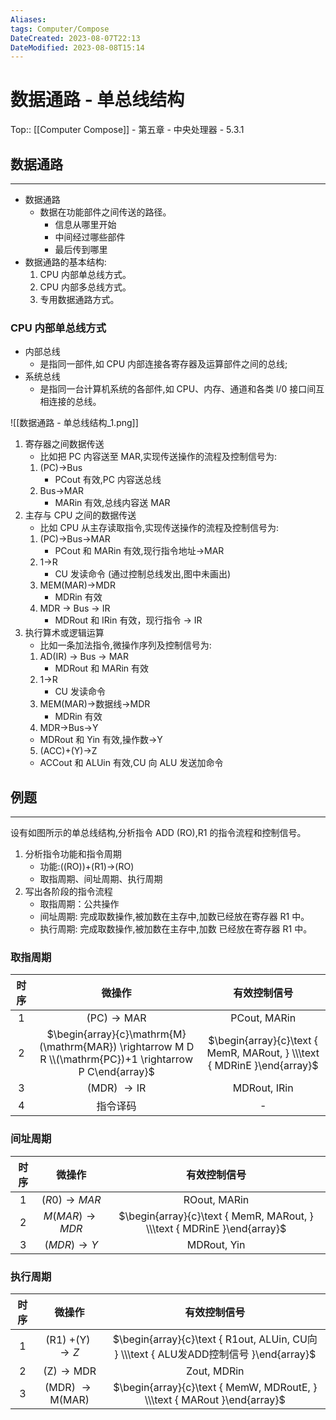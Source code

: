 ```yaml
---
Aliases: 
tags: Computer/Compose 
DateCreated: 2023-08-07T22:13
DateModified: 2023-08-08T15:14
---
```

# 数据通路 - 单总线结构

Top:: [[Computer Compose]] - 第五章 - 中央处理器 - 5.3.1

## 数据通路
---
- 数据通路
	- 数据在功能部件之间传送的路径。
		- 信息从哪里开始
		- 中间经过哪些部件
		- 最后传到哪里
- 数据通路的基本结构:
	1. CPU 内部单总线方式。
	2. CPU 内部多总线方式。
	3. 专用数据通路方式。

### CPU 内部单总线方式

- 内部总线
	- 是指同一部件,如 CPU 内部连接各寄存器及运算部件之间的总线;
- 系统总线
	- 是指同一台计算机系统的各部件,如 CPU、内存、通道和各类 l/0 接口间互相连接的总线。
 
![[数据通路 - 单总线结构_1.png]]

1. 寄存器之间数据传送
	- 比如把 PC 内容送至 MAR,实现传送操作的流程及控制信号为:
	1. (PC)→Bus
		- PCout 有效,PC 内容送总线
	2. Bus→MAR
		- MARin 有效,总线内容送 MAR
2. 主存与 CPU 之间的数据传送
	- 比如 CPU 从主存读取指令,实现传送操作的流程及控制信号为:
	1. (PC)→Bus→MAR
		- PCout 和 MARin 有效,现行指令地址→MAR
	2. 1→R
		- CU 发读命令 (通过控制总线发出,图中未画出)
	3. MEM(MAR)→MDR
		- MDRin 有效
	4. MDR -> Bus -> IR
		- MDRout 和 IRin 有效，现行指令 -> IR
  5. 执行算术或逻辑运算
	  - 比如一条加法指令,微操作序列及控制信号为:
	   1. AD(IR) -> Bus -> MAR
		   - MDRout 和 MARin 有效
	   2. 1→R
		   - CU 发读命令
	   3. MEM(MAR)→数据线→MDR
		   - MDRin 有效
	   4. MDR→Bus→Y
		- MDRout 和 Yin 有效,操作数→Y
	   5. (ACC)+(Y)→Z
		- ACCout 和 ALUin 有效,CU 向 ALU 发送加命令

## 例题
---
设有如图所示的单总线结构,分析指令 ADD (RO),R1 的指令流程和控制信号。

1. 分析指令功能和指令周期
	- 功能:((RO))+(R1)→(RO)
	- 取指周期、间址周期、执行周期
2. 写出各阶段的指令流程
	- 取指周期：公共操作
	- 间址周期: 完成取数操作,被加数在主存中,加数已经放在寄存器 R1 中。
	- 执行周期: 完成取数操作,被加数在主存中,加数 已经放在寄存器 R1 中。

### 取指周期

| 时序 | 微操作 | 有效控制信号 |
| :---: | :---: | :---: |
| 1 | $(\mathrm{PC}) \rightarrow \mathrm{MAR}$ | PCout, MARin |
| 2 | $\begin{array}{c}\mathrm{M}(\mathrm{MAR}) \rightarrow M D R \\(\mathrm{PC})+1 \rightarrow P C\end{array}$ | $\begin{array}{c}\text { MemR, MARout, } \\\text { MDRinE }\end{array}$ |
| 3 | (MDR) $\rightarrow \mathrm{IR}$ | MDRout, IRin |
| 4 | 指令译码 | - |

### 间址周期

| 时序 | 微操作 | 有效控制信号 |
| :---: | :---: | :---: |
| 1 | $(R 0) \rightarrow M A R$ | ROout, MARin |
| 2 | $M(M A R) \rightarrow M D R$ | $\begin{array}{c}\text { MemR, MARout, } \\\text { MDRinE }\end{array}$ |
| 3 | $(M D R) \rightarrow Y$ | MDRout, Yin |

### 执行周期

| 时序 | 微操作 | 有效控制信号 |
| :---: | :---: | :---: |
| 1 | (R1) $+(\mathrm{Y}) \rightarrow Z$ | $\begin{array}{c}\text { R1out, ALUin, CU向 } \\\text { ALU发ADD控制信号 }\end{array}$ |
| 2 | $(\mathrm{Z}) \rightarrow \mathrm{MDR}$ | Zout, MDRin |
| 3 | (MDR) $\rightarrow \mathrm{M}(\mathrm{MAR})$ | $\begin{array}{c}\text { MemW, MDRoutE, } \\\text { MARout }\end{array}$ |
